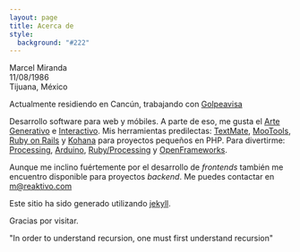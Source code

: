 ```yaml
---
layout: page
title: Acerca de
style:
  background: "#222"
---
```


Marcel Miranda  
11/08/1986  
Tijuana, México

Actualmente residiendo en Cancún, trabajando con [Golpeavisa][1]

Desarrollo software para web y móbiles. A parte de eso, me gusta el [Arte Generativo][2] e [Interactivo][3]. Mis herramientas predilectas: [TextMate][4], [MooTools][5], [Ruby on Rails][6] y [Kohana][7] para proyectos pequeños en PHP. Para divertirme: [Processing][9], [Arduino][12], [Ruby/Processing][10] y [OpenFrameworks][11].

Aunque me inclino fuértemente por el desarrollo de *frontends* también me encuentro disponible para proyectos *backend*. Me puedes contactar en m@reaktivo.com

Este sitio ha sido generado utilizando [jekyll][8].

Gracias por visitar.

"In order to understand recursion, one must first understand recursion"

[1]: http://golpeavisa.com.mx
[2]: http://en.wikipedia.org/wiki/Generative_art
[3]: http://golpeavisa.com.mx
[4]: http://macromates.com
[5]: http://mootools.net
[6]: http://rubyonrails.org
[7]: http://kohanaframework.org
[8]: http://jekyllrb.com/
[9]: http://processing.org
[10]: https://github.com/jashkenas/ruby-processing
[11]: http://www.openframeworks.cc/
[12]: http://arduino.cc/
